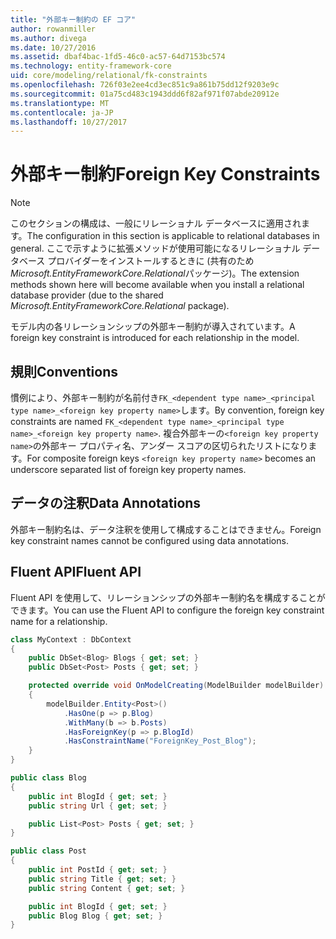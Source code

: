 ```yaml
---
title: "外部キー制約の EF コア"
author: rowanmiller
ms.author: divega
ms.date: 10/27/2016
ms.assetid: dbaf4bac-1fd5-46c0-ac57-64d7153bc574
ms.technology: entity-framework-core
uid: core/modeling/relational/fk-constraints
ms.openlocfilehash: 726f03e2ee4cd3ec851c9a861b75dd12f9203e9c
ms.sourcegitcommit: 01a75cd483c1943ddd6f82af971f07abde20912e
ms.translationtype: MT
ms.contentlocale: ja-JP
ms.lasthandoff: 10/27/2017
---
```

# <a name="foreign-key-constraints"></a><span data-ttu-id="b584a-102">外部キー制約</span><span class="sxs-lookup"><span data-stu-id="b584a-102">Foreign Key Constraints</span></span>

> [!NOTE]  
> <span data-ttu-id="b584a-103">このセクションの構成は、一般にリレーショナル データベースに適用されます。</span><span class="sxs-lookup"><span data-stu-id="b584a-103">The configuration in this section is applicable to relational databases in general.</span></span> <span data-ttu-id="b584a-104">ここで示すように拡張メソッドが使用可能になるリレーショナル データベース プロバイダーをインストールするときに (共有のため*Microsoft.EntityFrameworkCore.Relational*パッケージ)。</span><span class="sxs-lookup"><span data-stu-id="b584a-104">The extension methods shown here will become available when you install a relational database provider (due to the shared *Microsoft.EntityFrameworkCore.Relational* package).</span></span>

<span data-ttu-id="b584a-105">モデル内の各リレーションシップの外部キー制約が導入されています。</span><span class="sxs-lookup"><span data-stu-id="b584a-105">A foreign key constraint is introduced for each relationship in the model.</span></span>

## <a name="conventions"></a><span data-ttu-id="b584a-106">規則</span><span class="sxs-lookup"><span data-stu-id="b584a-106">Conventions</span></span>

<span data-ttu-id="b584a-107">慣例により、外部キー制約が名前付き`FK_<dependent type name>_<principal type name>_<foreign key property name>`します。</span><span class="sxs-lookup"><span data-stu-id="b584a-107">By convention, foreign key constraints are named `FK_<dependent type name>_<principal type name>_<foreign key property name>`.</span></span> <span data-ttu-id="b584a-108">複合外部キーの`<foreign key property name>`の外部キー プロパティ名、アンダー スコアの区切られたリストになります。</span><span class="sxs-lookup"><span data-stu-id="b584a-108">For composite foreign keys `<foreign key property name>` becomes an underscore separated list of foreign key property names.</span></span>

## <a name="data-annotations"></a><span data-ttu-id="b584a-109">データの注釈</span><span class="sxs-lookup"><span data-stu-id="b584a-109">Data Annotations</span></span>

<span data-ttu-id="b584a-110">外部キー制約名は、データ注釈を使用して構成することはできません。</span><span class="sxs-lookup"><span data-stu-id="b584a-110">Foreign key constraint names cannot be configured using data annotations.</span></span>

## <a name="fluent-api"></a><span data-ttu-id="b584a-111">Fluent API</span><span class="sxs-lookup"><span data-stu-id="b584a-111">Fluent API</span></span>

<span data-ttu-id="b584a-112">Fluent API を使用して、リレーションシップの外部キー制約名を構成することができます。</span><span class="sxs-lookup"><span data-stu-id="b584a-112">You can use the Fluent API to configure the foreign key constraint name for a relationship.</span></span>

<!-- [!code-csharp[Main](samples/core/relational/Modeling/FluentAPI/Samples/Relational/RelationshipConstraintName.cs?highlight=12)] -->
``` csharp
class MyContext : DbContext
{
    public DbSet<Blog> Blogs { get; set; }
    public DbSet<Post> Posts { get; set; }

    protected override void OnModelCreating(ModelBuilder modelBuilder)
    {
        modelBuilder.Entity<Post>()
            .HasOne(p => p.Blog)
            .WithMany(b => b.Posts)
            .HasForeignKey(p => p.BlogId)
            .HasConstraintName("ForeignKey_Post_Blog");
    }
}

public class Blog
{
    public int BlogId { get; set; }
    public string Url { get; set; }

    public List<Post> Posts { get; set; }
}

public class Post
{
    public int PostId { get; set; }
    public string Title { get; set; }
    public string Content { get; set; }

    public int BlogId { get; set; }
    public Blog Blog { get; set; }
}
```
